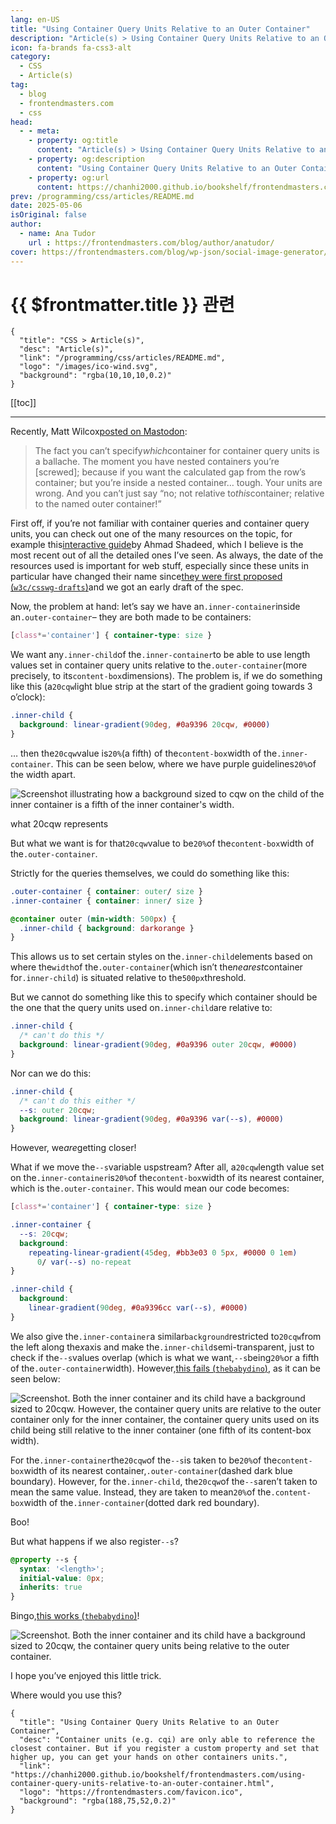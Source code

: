 ```yaml
---
lang: en-US
title: "Using Container Query Units Relative to an Outer Container"
description: "Article(s) > Using Container Query Units Relative to an Outer Container"
icon: fa-brands fa-css3-alt
category:
  - CSS
  - Article(s)
tag:
  - blog
  - frontendmasters.com
  - css
head:
  - - meta:
    - property: og:title
      content: "Article(s) > Using Container Query Units Relative to an Outer Container"
    - property: og:description
      content: "Using Container Query Units Relative to an Outer Container"
    - property: og:url
      content: https://chanhi2000.github.io/bookshelf/frontendmasters.com/using-container-query-units-relative-to-an-outer-container.html
prev: /programming/css/articles/README.md
date: 2025-05-06
isOriginal: false
author:
  - name: Ana Tudor
    url : https://frontendmasters.com/blog/author/anatudor/
cover: https://frontendmasters.com/blog/wp-json/social-image-generator/v1/image/5761
---
```


# {{ $frontmatter.title }} 관련

```component VPCard
{
  "title": "CSS > Article(s)",
  "desc": "Article(s)",
  "link": "/programming/css/articles/README.md",
  "logo": "/images/ico-wind.svg",
  "background": "rgba(10,10,10,0.2)"
}
```

[[toc]]

---

<SiteInfo
  name="Using Container Query Units Relative to an Outer Container"
  desc="Container units (e.g. cqi) are only able to reference the closest container. But if you register a custom property and set that higher up, you can get your hands on other containers units."
  url="https://frontendmasters.com/blog/using-container-query-units-relative-to-an-outer-container/"
  logo="https://frontendmasters.com/favicon.ico"
  preview="https://frontendmasters.com/blog/wp-json/social-image-generator/v1/image/5761"/>

Recently, Matt Wilcox[<FontIcon icon="fas fa-globe"/>posted on Mastodon](https://mstdn.social/@mattwilcox/114386944917360151):

> The fact you can’t specify*which*container for container query units is a ballache. The moment you have nested containers you’re \[screwed\]; because if you want the calculated gap from the row’s container; but you’re inside a nested container… tough. Your units are wrong. And you can’t just say “no; not relative to*this*container; relative to the named outer container!”

First off, if you’re not familiar with container queries and container query units, you can check out one of the many resources on the topic, for example this[<FontIcon icon="fas fa-globe"/>interactive guide](https://ishadeed.com/article/css-container-query-guide/)by Ahmad Shadeed, which I believe is the most recent out of all the detailed ones I’ve seen. As always, the date of the resources used is important for web stuff, especially since these units in particular have changed their name since[they were first proposed (<FontIcon icon="iconfont icon-github"/>`w3c/csswg-drafts`)](https://github.com/w3c/csswg-drafts/issues/5888)and we got an early draft of the spec.

Now, the problem at hand: let’s say we have an`.inner-container`inside an`.outer-container`– they are both made to be containers:

```css
[class*='container'] { container-type: size }
```

We want any`.inner-child`of the`.inner-container`to be able to use length values set in container query units relative to the`.outer-container`(more precisely, to its`content-box`dimensions). The problem is, if we do something like this (a`20cqw`light blue strip at the start of the gradient going towards 3 o’clock):

```css
.inner-child {
  background: linear-gradient(90deg, #0a9396 20cqw, #0000)
}
```

… then the`20cqw`value is`20%`(a fifth) of the`content-box`width of the`.inner-container`. This can be seen below, where we have purple guidelines`20%`of the width apart.

![Screenshot illustrating how a background sized to cqw on the child of the inner container is a fifth of the inner container's width.](https://i0.wp.com/frontendmasters.com/blog/wp-content/uploads/2025/05/437958325-f8239b65-787e-498d-a43d-15c3373490a0-1.png?resize=1024%2C633&ssl=1)

what 20cqw represents

But what we want is for that`20cqw`value to be`20%`of the`content-box`width of the`.outer-container`.

Strictly for the queries themselves, we could do something like this:

```css
.outer-container { container: outer/ size }
.inner-container { container: inner/ size }

@container outer (min-width: 500px) {
  .inner-child { background: darkorange }
}
```

This allows us to set certain styles on the`.inner-child`elements based on where the`width`of the`.outer-container`(which isn’t the*nearest*container for`.inner-child`) is situated relative to the`500px`threshold.

But we cannot do something like this to specify which container should be the one that the query units used on`.inner-child`are relative to:

```css
.inner-child {
  /* can't do this */
  background: linear-gradient(90deg, #0a9396 outer 20cqw, #0000)
}
```

Nor can we do this:

```css
.inner-child {
  /* can't do this either */
  --s: outer 20cqw;
  background: linear-gradient(90deg, #0a9396 var(--s), #0000)
}
```

However, we*are*getting closer!

What if we move the`--s`variable uspstream? After all, a`20cqw`length value set on the`.inner-container`is`20%`of the`content-box`width of its nearest container, which is the`.outer-container`. This would mean our code becomes:

```css
[class*='container'] { container-type: size }

.inner-container {
  --s: 20cqw;
  background: 
    repeating-linear-gradient(45deg, #bb3e03 0 5px, #0000 0 1em) 
      0/ var(--s) no-repeat
}

.inner-child {
  background: 
    linear-gradient(90deg, #0a9396cc var(--s), #0000)
}
```

We also give the`.inner-container`a similar`background`restricted to`20cqw`from the left along the*x*axis and make the`.inner-child`semi-transparent, just to check if the`--s`values overlap (which is what we want,`--s`being`20%`or a fifth of the`.outer-container`width). However,[this fails (<FontIcon icon="fa-brands fa-codepen"/>`thebabydino`)](https://codepen.io/thebabydino/pen/xbbgKzp), as it can be seen below:

![Screenshot. Both the inner container and its child have a background sized to `20cqw`. However, the container query units are relative to the outer container only for the inner container, the container query units used on its child being still relative to the inner container (one fifth of its `content-box` width).](https://i0.wp.com/frontendmasters.com/blog/wp-content/uploads/2025/05/437957569-0be163ba-6508-49d8-8f4e-7dd96d7d38fe.png?resize=1024%2C633&ssl=1)

For the`.inner-container`the`20cqw`of the`--s`is taken to be`20%`of the`content-box`width of its nearest container,`.outer-container`(dashed dark blue boundary). However, for the`.inner-child`, the`20cqw`of the`--s`aren’t taken to mean the same value. Instead, they are taken to mean`20%`of the`.content-box`width of the`.inner-container`(dotted dark red boundary).

Boo!

But what happens if we also register`--s`?

```css
@property --s {
  syntax: '<length>';
  initial-value: 0px;
  inherits: true
}
```

Bingo,[this works (<FontIcon icon="fa-brands fa-codepen"/>`thebabydino`)](https://codepen.io/thebabydino/pen/GggNemJ)!

<CodePen
  user="thebabydino"
  slug-hash="GggNemJ"
  title="Container query unit values relative to outer container"
  :default-tab="['css','result']"
  :theme="$isDarkmode ? 'dark': 'light'"/>

![Screenshot. Both the inner container and its child have a background sized to 20cqw, the container query units being relative to the outer container.](https://i0.wp.com/frontendmasters.com/blog/wp-content/uploads/2025/05/437957622-82985165-4171-456f-9e16-319410410db1-1.png?resize=1024%2C633&ssl=1)

I hope you’ve enjoyed this little trick.

Where would you use this?

<!-- TODO: add ARTICLE CARD -->
```component VPCard
{
  "title": "Using Container Query Units Relative to an Outer Container",
  "desc": "Container units (e.g. cqi) are only able to reference the closest container. But if you register a custom property and set that higher up, you can get your hands on other containers units.",
  "link": "https://chanhi2000.github.io/bookshelf/frontendmasters.com/using-container-query-units-relative-to-an-outer-container.html",
  "logo": "https://frontendmasters.com/favicon.ico",
  "background": "rgba(188,75,52,0.2)"
}
```
